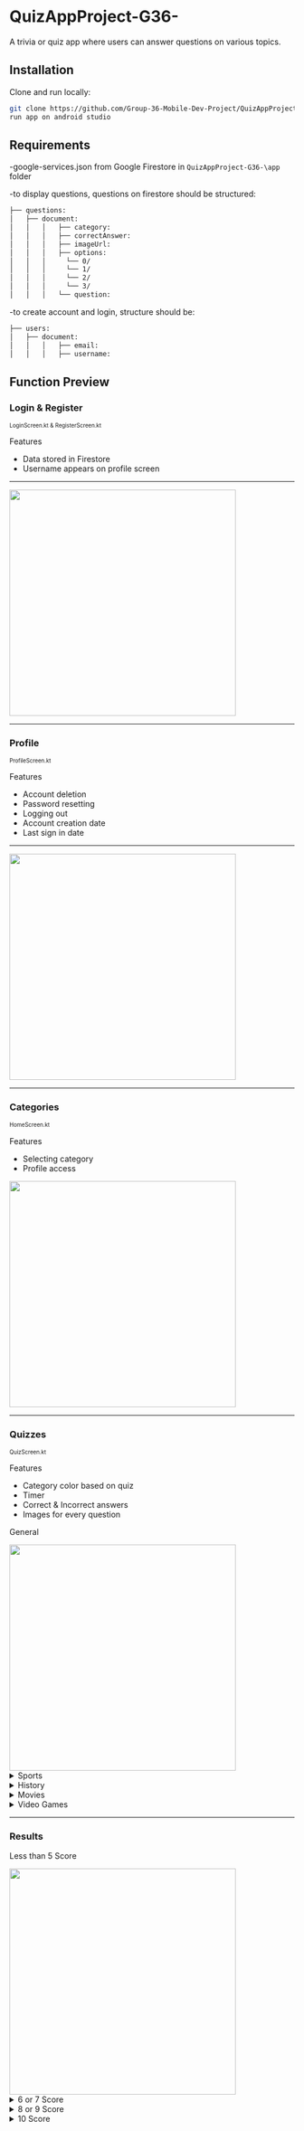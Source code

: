 # QuizAppProject-G36-
A trivia or quiz app where users can answer questions on various topics.

## Installation 



Clone and run locally:

```bash
git clone https://github.com/Group-36-Mobile-Dev-Project/QuizAppProject-G36-.git
run app on android studio
```

## Requirements

-google-services.json from Google Firestore in ```QuizAppProject-G36-\app``` folder

-to display questions, questions on firestore should be structured:

```bash
├── questions:
│   ├── document:
│   │   │   ├── category:
│   │   │   ├── correctAnswer:
│   │   │   ├── imageUrl:
│   │   │   ├── options:
│   │   │     └── 0/
│   │   │     └── 1/
│   │   │     └── 2/
│   │   │     └── 3/
│   │   │   └── question:
```
-to create account and login, structure should be:
```bash
├── users:
│   ├── document:
│   │   │   ├── email:
│   │   │   ├── username:
```

## Function Preview

### Login & Register 
<sup><sub>LoginScreen.kt & RegisterScreen.kt</sub></sup>

Features
- Data stored in Firestore
- Username appears on profile screen
---

<img src= "https://github.com/user-attachments/assets/f8b7b474-e42a-472c-b0b4-ed43be7e4da8" width ="400">

---
### Profile
<sup><sub>ProfileScreen.kt</sub></sup>

Features
- Account deletion
- Password resetting
- Logging out
- Account creation date
- Last sign in date
---

<img src= "https://github.com/user-attachments/assets/93c6a4ba-c307-48e4-882d-f3ecfdff091b" width ="400">

---
### Categories
<sup><sub>HomeScreen.kt</sub></sup>

Features
- Selecting category
- Profile access

<img src= "https://github.com/user-attachments/assets/d170074c-98d7-4c95-8a3d-fc2c4a1896d2" width ="400">

---
### Quizzes
<sup><sub>QuizScreen.kt</sub></sup>

Features
- Category color based on quiz
- Timer
- Correct & Incorrect answers
- Images for every question


General
  
  <img src= "https://github.com/user-attachments/assets/797fe237-3b22-4a34-a62b-1d1bbdeac173" width ="400">

<details>  
  <summary>Sports</summary>
  
  <img src= "https://github.com/user-attachments/assets/260df55f-d23d-45fd-a59a-1122758380e2" width ="400">
</details>

<details>
  <summary>History</summary>
  
  <img src= "https://github.com/user-attachments/assets/03db4dd0-614b-4e20-8d22-f80b09d288aa" width ="400">
</details>

<details>
  <summary>Movies</summary>
  
  <img src= "https://github.com/user-attachments/assets/c8dc5c0e-84ec-4df9-8f33-0d52c48f09b7" width ="400">
</details>

<details>
  <summary>Video Games</summary>
  
  <img src= "https://github.com/user-attachments/assets/7c1b6649-f1c3-467c-8967-30601984963a" width ="400">
</details>

---
### Results

Less than 5 Score
  
<img src= "https://github.com/user-attachments/assets/e53b3d7f-5e89-468c-9f5c-00e738cab899" width ="400">


<details>
  <summary>6 or 7 Score</summary>
  
<img src= "https://github.com/user-attachments/assets/9798c5a0-96bb-4915-a6da-368d7c1127ce" width ="400">
</details>

<details>
  <summary>8 or 9 Score</summary>
  
<img src= "https://github.com/user-attachments/assets/1530ef95-c096-4b2b-8b20-668a4620e76d" width ="400">
</details>

<details>
  <summary>10 Score</summary>
  
<img src= "https://github.com/user-attachments/assets/e3f31865-a2ef-4137-ba26-83971712f4c2" width ="400">
</details>




